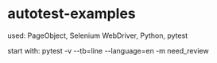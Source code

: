 # autotest-examples

used: PageObject, Selenium WebDriver, Python, pytest

start with: pytest -v --tb=line --language=en -m need_review

